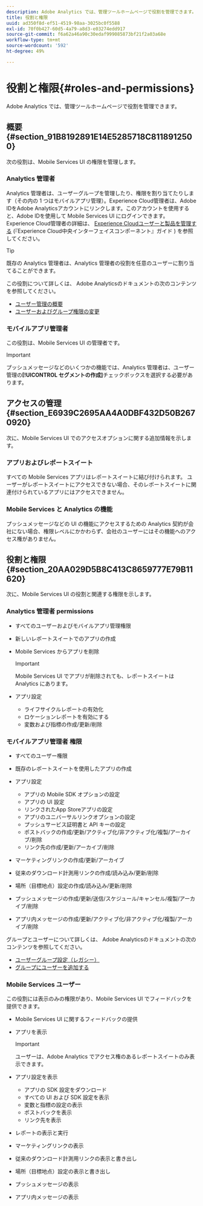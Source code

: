 ```yaml
---
description: Adobe Analytics では、管理ツールホームページで役割を管理できます。
title: 役割と権限
uuid: ad350f8d-ef51-4519-98aa-3025bc0f5588
exl-id: 70f0b427-60d5-4a79-a8d3-e03274edd917
source-git-commit: f6a62a46a90c30edaf999085873bf21f2a03a68e
workflow-type: tm+mt
source-wordcount: '592'
ht-degree: 49%

---
```


# 役割と権限{#roles-and-permissions}

Adobe Analytics では、管理ツールホームページで役割を管理できます。

## 概要 {#section_91B8192891E14E5285718C8118912500}

次の役割は、Mobile Services UI の権限を管理します。

### Analytics 管理者

Analytics 管理者は、ユーザーグループを管理したり、権限を割り当てたりします（その内の 1 つはモバイルアプリ管理）。Experience Cloud管理者は、Adobe IDをAdobe Analyticsアカウントにリンクします。このアカウントを使用すると、Adobe IDを使用して Mobile Services UI にログインできます。 Experience Cloud管理者の詳細は、 [Experience Cloudユーザーと製品を管理する](https://experienceleague.adobe.com/docs/core-services/interface/administration/admin-getting-started.html) (『Experience Cloud中央インターフェイスコンポーネント』ガイド ) を参照してください。

>[!TIP]
>
>既存の Analytics 管理者は、Analytics 管理者の役割を任意のユーザーに割り当てることができます。

この役割について詳しくは、 Adobe Analyticsのドキュメントの次のコンテンツを参照してください。

* [ユーザー管理の概要](https://experienceleague.adobe.com/docs/analytics/admin/admin-console/home.html?lang=ja)
* [ユーザーおよびグループ権限の変更](https://experienceleague.adobe.com/docs/analytics/admin/admin-console/home.html)

### モバイルアプリ管理者

この役割は、Mobile Services UI の管理者です。

>[!IMPORTANT]
>
>プッシュメッセージなどのいくつかの機能では、Analytics 管理者は、ユーザー管理の&#x200B;**[!UICONTROL セグメントの作成]**&#x200B;チェックボックスを選択する必要があります。

## アクセスの管理 {#section_E6939C2695AA4A0DBF432D50B2670920}

次に、Mobile Services UI でのアクセスオプションに関する追加情報を示します。

### アプリおよびレポートスイート

すべての Mobile Services アプリはレポートスイートに結び付けられます。 ユーザーがレポートスイートにアクセスできない場合、そのレポートスイートに関連付けられているアプリにはアクセスできません。

### Mobile Services と Analytics の機能

プッシュメッセージなどの UI の機能にアクセスするための Analytics 契約が会社にない場合、権限レベルにかかわらず、会社のユーザーにはその機能へのアクセス権がありません。

## 役割と権限 {#section_20AA029D5B8C413C8659777E79B11620}

次に、Mobile Services UI の役割と関連する権限を示します。

### Analytics 管理者 permissions

* すべてのユーザーおよびモバイルアプリ管理権限
* 新しいレポートスイートでのアプリの作成
* Mobile Services からアプリを削除

   >[!IMPORTANT]
   >
   >Mobile Services UI でアプリが削除されても、レポートスイートは Analytics にあります。

* アプリ設定

   * ライフサイクルレポートの有効化
   * ロケーションレポートを有効にする
   * 変数および指標の作成/更新/削除

### モバイルアプリ管理者 権限

* すべてのユーザー権限
* 既存のレポートスイートを使用したアプリの作成
* アプリ設定

   * アプリの Mobile SDK オプションの設定
   * アプリの UI 設定
   * リンクされたApp Storeアプリの設定
   * アプリのユニバーサルリンクオプションの設定
   * プッシュサービス証明書と API キーの設定
   * ポストバックの作成/更新/アクティブ化/非アクティブ化/複製/アーカイブ/削除
   * リンク先の作成/更新/アーカイブ/削除

* マーケティングリンクの作成/更新/アーカイブ
* 従来のダウンロード計測用リンクの作成/読み込み/更新/削除
* 場所（目標地点）設定の作成/読み込み/更新/削除
* プッシュメッセージの作成/更新/送信/スケジュール/キャンセル/複製/アーカイブ/削除
* アプリ内メッセージの作成/更新/アクティブ化/非アクティブ化/複製/アーカイブ/削除

グループとユーザーについて詳しくは、 Adobe Analyticsのドキュメントの次のコンテンツを参照してください。

* [ユーザーグループ設定（レガシー）](https://experienceleague.adobe.com/docs/analytics/admin/admin-console/home.html)
* [グループにユーザーを追加する](https://experienceleague.adobe.com/docs/analytics/admin/admin-console/home.html)

### Mobile Services ユーザー

この役割には表示のみの権限があり、Mobile Services UI でフィードバックを提供できます。

* Mobile Services UI に関するフィードバックの提供
* アプリを表示

   >[!IMPORTANT]
   >
   >ユーザーは、Adobe Analytics でアクセス権のあるレポートスイートのみ表示できます。

* アプリ設定を表示

   * アプリの SDK 設定をダウンロード
   * すべての UI および SDK 設定を表示
   * 変数と指標の設定の表示
   * ポストバックを表示
   * リンク先を表示

* レポートの表示と実行
* マーケティングリンクの表示
* 従来のダウンロード計測用リンクの表示と書き出し
* 場所（目標地点）設定の表示と書き出し
* プッシュメッセージの表示
* アプリ内メッセージの表示
